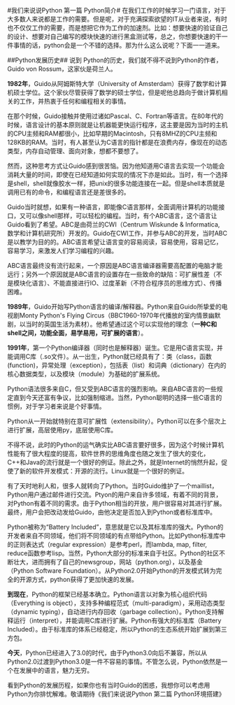 #我们来说说Python 第一篇 Python简介#
在我们工作的时候学习一门语言，对于大多数人来说都是工作的需要。但是呢，对于充满探索欲望的IT从业者来说，有时也不仅仅工作的需要，而是想把它作为工作的加速剂。比如：想要快速的验证自己的设计、想要对自己编写的模块快速的进行黑盒测试等，总之，你想要快速的干一件事情的话，python会是一个不错的选择。那为什么这么说呢？下面一一道来。

##Python发展历史##
说到 Python的历史，我们就不得不说到Python的作者，Guido von Rossum，这家伙是荷兰人。

**1982年**，Guido从阿姆斯特大学（University of Amsterdam）获得了数学和计算机硕士学位。这个家伙尽管获得了数学的硕士学位，但是呢他总趋向于做计算机相关的工作，并热衷于任何和编程相关的事情。

在那个时候，Guido接触并使用过诸如Pascal、C、Fortran等语言。在80年代的时候，语言设计的基本原则就是让机器能更快运行程序，这主要是因为当时的主机的CPU主频和RAM都很小，比如早期的Macintosh，只有8MHZ的CPU主频和128KB的RAM。当时，有人甚至认为C语言的指针都是在浪费内存，像现在的动态类型，内存自动管理、面向对象，想都不要想了。

然而，这种思考方式让Guido感到很苦恼。因为他知道用C语言去实现一个功能会消耗大量的时间，即使在已经知道如何实现的情况下亦是如此。当时，有一个选择是shell，shell就像胶水一样，把unix的很多功能连接在一起。但是shell本质就是调用已有的命令，和编程语言还是差很多的。

Guido当时就想，如果有一种语言，即能像C语言那样，全面调用计算机的功能接口，又可以像shell那样，可以轻松的编程。当时，有个ABC语言，这个语言让Guido看到了希望。ABC是由荷兰的CWI（Centrum Wiskunde & Informatica, 数学和计算机研究所）开发的。Guido在CWI工作，并参与ABC的开发，当时ABC是以教学为目的的。ABC语言希望让语言变的容易阅读，容易使用，容易记忆，容易学习，来激发人们学习编程的兴趣。

ABC语言最终没有流行起来，一个原因是ABC语言编译器需要高配置的电脑才能远行；另外一个原因就是ABC语言的设置存在一些致命的缺陷：可扩展性差（不是模块化语言）、不能直接进行IO、过度革新（不符合程序员的思维方式）、传播困难。

**1989年**，Guido开始写Python语言的编译/解释器。Python来自Guido所挚爱的电视剧Monty Python's Flying Circus（BBC1960-1970年代播放的室内情景幽默剧，以当时的英国生活为素材）。他希望通过这个可以实现他的理念（**一种C和shell之间，功能全面，易学易用，可扩展的语言**）。

**1991年**，第一个Python编译器（同时也是解释器）诞生。它是用C语言实现，并能调用C库（.so文件）。从一出生，Python就已经具有了：类（class，函数(function)，异常处理（exception），包括表（list）和词典（dictionary）在内的核心数据类型，以及模块（module）为基础的扩展系统。

Python语法很多来自C，但又受到ABC语言的强烈影响。来自ABC语言的一些规定直到今天还富有争议，比如强制缩进。当然，Python聪明的选择一些C语言的惯例，对于学习者来说是个好事情。

Python从一开始就特别在意可扩展性（extensibility）。Python可以在多个层次上进行扩展，高层使用py，底层使用C库。

不得不说，此时的Python的运气确实比ABC语言要好很多，因为这个时候计算机性能有了很大程度的提高，软件世界的思维角度也随之发生了很大的变化，C++和Java的流行就是一个很好的例证。除此之外，就是Internet的悄然升起，促使了新的软件开发模式：开源的流行。Linux就是一个很好的例证。

有了天时地利人和，很多人就转向了Python。当时Guido维护了一个maillist，Python用户通过邮件进行交流。Ptyon的用户来自许多领域，有着不同的背景，对Python有着不同的需求。由于Python相当的开放，用户很容易对其进行扩展。最终，用户会把改动发给Guido，由他决定是否加入到Python或者标准库中。

Python被称为“Battery Included”，意思就是它以及其标准库的强大。Python的开发者来自不同领域，他们将不同领域的有点带给Python。比如Python标准库中的正则表达式（regular expression）是参考perl，而lambda, map, filter, reduce函数参考lisp。当然，Python大部分的标准来自于社区。Python的社区不断壮大，进而拥有了自己的newsgroup，网站（python.org），以及基金（Python Software Foundation）。从Python2.0开始Python的开发模式转为完全的开源方式，python获得了更加快速的发展。

**到现在**，Python的框架已经基本确立。Python语言以对象为核心组织代码（Everything is object），支持多种编程范式（multi-paradigm），采用动态类型（dynamic typing），自动进行内存回收（garbage collection）。Python支持解释运行（interpret），并能调用C库进行扩展。Python有强大的标准库（Battery Included）。由于标准库的体系已经稳定，所以Python的生态系统开始扩展到第三方包。

**今天**，Python已经进入了3.0的时代，由于Python3.0向后不兼容，所以从Python2.0过渡到Python3.0是一件不容易的事情。不管怎么说，Python依然是一个在发展中的语言，魅力无穷。

看到Python的发展历程，如果你也有当时Guido的困惑，我想你可以考虑用Python为你排忧解难。敬请期待《我们来说说Python 第二篇 Python环境搭建》
